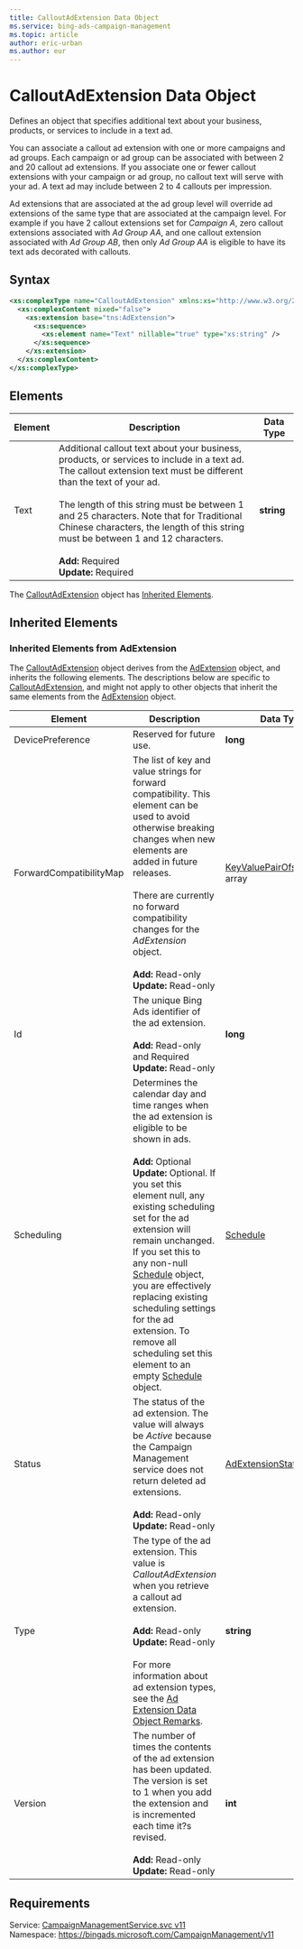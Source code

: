 ```yaml
---
title: CalloutAdExtension Data Object
ms.service: bing-ads-campaign-management
ms.topic: article
author: eric-urban
ms.author: eur
---
```

# CalloutAdExtension Data Object
Defines an object that specifies additional text about your business, products, or services to include in a text ad.

You can associate a callout ad extension with one or more campaigns and ad groups. Each campaign or ad group can be associated with between 2 and 20 callout ad extensions. If you associate one or fewer callout extensions with your campaign or ad group, no callout text will serve with your ad. A text ad may include between 2 to 4 callouts per impression. 

Ad extensions that are associated at the ad group level will override ad extensions of the same type that are associated at the campaign level. For example if you have 2 callout extensions set for *Campaign A*, zero callout extensions associated with *Ad Group AA*, and one callout extension associated with *Ad Group AB*, then only *Ad Group AA* is eligible to have its text ads decorated with callouts.

## Syntax
```xml
<xs:complexType name="CalloutAdExtension" xmlns:xs="http://www.w3.org/2001/XMLSchema">
  <xs:complexContent mixed="false">
    <xs:extension base="tns:AdExtension">
      <xs:sequence>
        <xs:element name="Text" nillable="true" type="xs:string" />
      </xs:sequence>
    </xs:extension>
  </xs:complexContent>
</xs:complexType>
```

## <a name="elements"></a>Elements

|Element|Description|Data Type|
|-----------|---------------|-------------|
|<a name="text"></a>Text|Additional callout text about your business, products, or services to include in a text ad. The callout extension text must be different than the text of your ad.<br/><br/>The length of this string must be between 1 and 25 characters. Note that for Traditional Chinese characters, the length of this string must be between 1 and 12 characters.<br/><br/>**Add:** Required<br/>**Update:** Required|**string**|

The [CalloutAdExtension](calloutadextension.md) object has [Inherited Elements](#inheritedelements).

## <a name="inheritedelements"></a>Inherited Elements

### <a name="inheritedelementsadextension"></a>Inherited Elements from AdExtension
The [CalloutAdExtension](calloutadextension.md) object derives from the [AdExtension](adextension.md) object, and inherits the following elements. The descriptions below are specific to [CalloutAdExtension](calloutadextension.md), and might not apply to other objects that inherit the same elements from the [AdExtension](adextension.md) object.  

|Element|Description|Data Type|
|-----------|---------------|-------------|
|<a name="devicepreference"></a>DevicePreference|Reserved for future use.|**long**|
|<a name="forwardcompatibilitymap"></a>ForwardCompatibilityMap|The list of key and value strings for forward compatibility. This element can be used to avoid otherwise breaking changes when new elements are added in future releases.<br /><br />There are currently no forward compatibility changes for the *AdExtension* object.<br/><br/>**Add:** Read-only<br/>**Update:** Read-only|[KeyValuePairOfstringstring](keyvaluepairofstringstring.md) array|
|<a name="id"></a>Id|The unique Bing Ads identifier of the ad extension.<br/><br/>**Add:** Read-only and Required<br/>**Update:** Read-only|**long**|
|<a name="scheduling"></a>Scheduling|Determines the calendar day and time ranges when the ad extension is eligible to be shown in ads.<br/><br/>**Add:** Optional<br/>**Update:** Optional. If you set this element null, any existing scheduling set for the ad extension will remain unchanged. If you set this to any non-null [Schedule](../campaign-management/schedule.md) object, you are effectively replacing existing scheduling settings for the ad extension. To remove all scheduling set this element to an empty [Schedule](../campaign-management/schedule.md) object.|[Schedule](schedule.md)|
|<a name="status"></a>Status|The status of the ad extension. The value will always be *Active* because the Campaign Management service does not return deleted ad extensions.<br/><br/>**Add:** Read-only<br/>**Update:** Read-only|[AdExtensionStatus](adextensionstatus.md)|
|<a name="type"></a>Type|The type of the ad extension. This value is *CalloutAdExtension* when you retrieve a callout ad extension. <br/><br/>**Add:** Read-only<br/>**Update:** Read-only<br/><br/>For more information about ad extension types, see the [Ad Extension Data Object Remarks](../campaign-management/adextension.md#remarks).|**string**|
|<a name="version"></a>Version|The number of times the contents of the ad extension has been updated. The version is set to 1 when you add the extension and is incremented each time it?s revised.<br/><br/>**Add:** Read-only<br/>**Update:** Read-only|**int**|

## Requirements
Service: [CampaignManagementService.svc v11](https://campaign.api.bingads.microsoft.com/Api/Advertiser/CampaignManagement/v11/CampaignManagementService.svc)  
Namespace: https://bingads.microsoft.com/CampaignManagement/v11  

